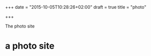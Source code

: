 +++
date = "2015-10-05T10:28:26+02:00"
draft = true
title = "photo"

+++

The photo site

# a photo site

